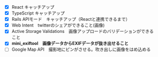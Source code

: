- [x]  React キャッチアップ
- [x]  TypeScript キャッチアップ
- [x]  Rails APIモード　キャッチアップ（Reactと連携できるまで）
- [x]  Web Intent　twitterのシェアができること(画像)
- [x]  Active Storage Validations　画像アップロードのバリデーションができること
- [x]  **mini_exiftool　画像データからEXIFデータが抜き出せること**
- [ ]  Google Map API　撮影地にピンがさせる。吹き出しに画像をはめ込める

